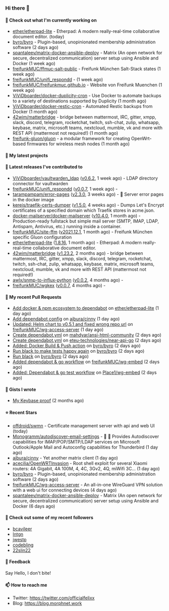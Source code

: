 ### Hi there 👋

#### 👷 Check out what I'm currently working on

- [ether/etherpad-lite](https://github.com/ether/etherpad-lite) - Etherpad: A modern really-real-time collaborative document editor. (today)
- [byro/byro](https://github.com/byro/byro) - Plugin-based, unopinionated membership administration software (2 days ago)
- [spantaleev/matrix-docker-ansible-deploy](https://github.com/spantaleev/matrix-docker-ansible-deploy) - Matrix (An open network for secure, decentralized communication) server setup using Ansible and Docker (1 week ago)
- [freifunkMUC/ffmuc-salt-public](https://github.com/freifunkMUC/ffmuc-salt-public) - Freifunk München Salt-Stack states (1 week ago)
- [freifunkMUC/unifi_respondd](https://github.com/freifunkMUC/unifi_respondd) -  (1 week ago)
- [freifunkMUC/freifunkmuc.github.io](https://github.com/freifunkMUC/freifunkmuc.github.io) - Website von Freifunk Muenchen (1 week ago)
- [ViViDboarder/docker-duplicity-cron](https://github.com/ViViDboarder/docker-duplicity-cron) - Use Docker to automate backups to a variety of destinations supported by Duplicity (1 month ago)
- [ViViDboarder/docker-restic-cron](https://github.com/ViViDboarder/docker-restic-cron) - Automated Restic backups from Docker (1 month ago)
- [42wim/matterbridge](https://github.com/42wim/matterbridge) - bridge between mattermost, IRC, gitter, xmpp, slack, discord, telegram, rocketchat, twitch, ssh-chat, zulip, whatsapp, keybase, matrix, microsoft teams, nextcloud, mumble, vk and more with REST API (mattermost not required!) (1 month ago)
- [freifunk-gluon/gluon](https://github.com/freifunk-gluon/gluon) - a modular framework for creating OpenWrt-based firmwares for wireless mesh nodes (1 month ago)

#### 🌱 My latest projects


#### 🔭 Latest releases I've contributed to

- [ViViDboarder/vaultwarden_ldap](https://github.com/ViViDboarder/vaultwarden_ldap) ([v0.6.2](https://github.com/ViViDboarder/vaultwarden_ldap/releases/tag/v0.6.2), 1 week ago) - LDAP directory connector for vaultwarden
- [freifunkMUC/unifi_respondd](https://github.com/freifunkMUC/unifi_respondd) ([v0.0.7](https://github.com/freifunkMUC/unifi_respondd/releases/tag/v0.0.7), 1 week ago) - 
- [tarampampam/error-pages](https://github.com/tarampampam/error-pages) ([v2.3.0](https://github.com/tarampampam/error-pages/releases/tag/v2.3.0), 3 weeks ago) - :construction: Server error pages in the docker image
- [kereis/traefik-certs-dumper](https://github.com/kereis/traefik-certs-dumper) ([v1.5.0](https://github.com/kereis/traefik-certs-dumper/releases/tag/v1.5.0), 4 weeks ago) - Dumps Let&#39;s Encrypt certificates of a specified domain which Traefik stores in acme.json.
- [docker-mailserver/docker-mailserver](https://github.com/docker-mailserver/docker-mailserver) ([v10.4.0](https://github.com/docker-mailserver/docker-mailserver/releases/tag/v10.4.0), 1 month ago) - Production-ready fullstack but simple mail server (SMTP, IMAP, LDAP, Antispam, Antivirus, etc.) running inside a container.
- [freifunkMUC/site-ffm](https://github.com/freifunkMUC/site-ffm) ([v2021.12.1](https://github.com/freifunkMUC/site-ffm/releases/tag/v2021.12.1), 1 month ago) - Freifunk München specific Gluon configuration
- [ether/etherpad-lite](https://github.com/ether/etherpad-lite) ([1.8.16](https://github.com/ether/etherpad-lite/releases/tag/1.8.16), 1 month ago) - Etherpad: A modern really-real-time collaborative document editor.
- [42wim/matterbridge](https://github.com/42wim/matterbridge) ([v1.23.2](https://github.com/42wim/matterbridge/releases/tag/v1.23.2), 2 months ago) - bridge between mattermost, IRC, gitter, xmpp, slack, discord, telegram, rocketchat, twitch, ssh-chat, zulip, whatsapp, keybase, matrix, microsoft teams, nextcloud, mumble, vk and more with REST API (mattermost not required!)
- [awlx/snmp-to-influx-python](https://github.com/awlx/snmp-to-influx-python) ([v0.0.2](https://github.com/awlx/snmp-to-influx-python/releases/tag/v0.0.2), 4 months ago) - 
- [freifunkMUC/wgkex](https://github.com/freifunkMUC/wgkex) ([v0.0.7](https://github.com/freifunkMUC/wgkex/releases/tag/v0.0.7), 4 months ago) - 

#### 🔨 My recent Pull Requests

- [Add docker &amp; npm ecosystem to dependabot](https://github.com/ether/etherpad-lite/pull/5367) on [ether/etherpad-lite](https://github.com/ether/etherpad-lite) (1 day ago)
- [Add dependabot config](https://github.com/ajbura/cinny/pull/260) on [ajbura/cinny](https://github.com/ajbura/cinny) (1 day ago)
- [Updated: Helm chart to v0.5.1 and fixed wrong repo url](https://github.com/freifunkMUC/wg-access-server/pull/78) on [freifunkMUC/wg-access-server](https://github.com/freifunkMUC/wg-access-server) (1 day ago)
- [Create dependabot.yml](https://github.com/mahdyar/ansi-html-community/pull/1) on [mahdyar/ansi-html-community](https://github.com/mahdyar/ansi-html-community) (2 days ago)
- [Create dependabot.yml](https://github.com/eteu-technologies/near-api-go/pull/8) on [eteu-technologies/near-api-go](https://github.com/eteu-technologies/near-api-go) (2 days ago)
- [Added: Docker Build &amp; Push action](https://github.com/byro/byro/pull/241) on [byro/byro](https://github.com/byro/byro) (2 days ago)
- [Run black to make tests happy again](https://github.com/byro/byro/pull/240) on [byro/byro](https://github.com/byro/byro) (2 days ago)
- [Run black](https://github.com/byro/byro/pull/239) on [byro/byro](https://github.com/byro/byro) (2 days ago)
- [Added dependabot &amp; go workflow](https://github.com/freifunkMUC/wg-embed/pull/4) on [freifunkMUC/wg-embed](https://github.com/freifunkMUC/wg-embed) (2 days ago)
- [Added: Dependabot &amp; go test workflow](https://github.com/Place1/wg-embed/pull/2) on [Place1/wg-embed](https://github.com/Place1/wg-embed) (2 days ago)

#### 📓 Gists I wrote

- [My Keybase proof](https://gist.github.com/69863960a08efeb03ad576ccaf93d880) (2 months ago)

#### ⭐ Recent Stars

- [offdroid/swmn](https://github.com/offdroid/swmn) - Certificate management server with api and web UI (today)
- [Monogramm/autodiscover-email-settings](https://github.com/Monogramm/autodiscover-email-settings) - :whale: :wrench: Provides Autodiscover capabilities for IMAP/POP/SMTP/LDAP services on Microsoft Outlook/Apple Mail and Autoconfig capabilities for Thunderbird (1 day ago)
- [ajbura/cinny](https://github.com/ajbura/cinny) - Yet another matrix client (1 day ago)
- [acecilia/OpenWRTInvasion](https://github.com/acecilia/OpenWRTInvasion) - Root shell exploit for several Xiaomi routers: 4A Gigabit, 4A 100M, 4, 4C, 3Gv2, 4Q, miWifi 3C... (1 day ago)
- [byro/byro](https://github.com/byro/byro) - Plugin-based, unopinionated membership administration software (2 days ago)
- [freifunkMUC/wg-access-server](https://github.com/freifunkMUC/wg-access-server) - An all-in-one WireGuard VPN solution with a web ui for connecting devices (4 days ago)
- [spantaleev/matrix-docker-ansible-deploy](https://github.com/spantaleev/matrix-docker-ansible-deploy) - Matrix (An open network for secure, decentralized communication) server setup using Ansible and Docker (6 days ago)

#### 👯 Check out some of my recent followers

- [bcavileer](https://github.com/bcavileer)
- [lntgn](https://github.com/lntgn)
- [jwestp](https://github.com/jwestp)
- [codebling](https://github.com/codebling)
- [22slin22](https://github.com/22slin22)

#### 💬 Feedback

Say Hello, I don't bite!

#### 📫 How to reach me

- Twitter: https://twitter.com/officialfelixx
- Blog: https://blog.morphnet.work